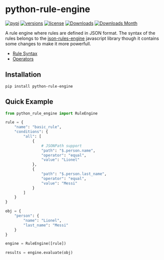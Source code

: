 # python-rule-engine

[![pypi](https://img.shields.io/pypi/v/python-rule-engine.svg)](https://pypi.python.org/pypi/python-rule-engine)
[![versions](https://img.shields.io/pypi/pyversions/python-rule-engine.svg)](https://github.com/santalvarez/python-rule-engine)
[![license](https://img.shields.io/github/license/pydantic/pydantic.svg)](https://github.com/pydantic/pydantic/blob/main/LICENSE)
[![Downloads](https://pepy.tech/badge/python-rule-engine)](https://pepy.tech/project/python-rule-engine)
[![Downloads Month](https://pepy.tech/badge/python-rule-engine/month)](https://pepy.tech/project/python-rule-engine)



A rule engine where rules are defined in JSON format. The syntax of the rules belongs to the [json-rules-engine](https://github.com/CacheControl/json-rules-engine) javascript library though it contains some changes to make it more powerfull.

- [Rule Syntax](docs/rules.md)
- [Operators](docs/operators.md)

## Installation
```
pip install python-rule-engine
```

## Quick Example

```python
from python_rule_engine import RuleEngine

rule = {
    "name": "basic_rule",
    "conditions": {
        "all": [
            {
                # JSONPath support
                "path": "$.person.name",
                "operator": "equal",
                "value": "Lionel"
            },
            {
                "path": "$.person.last_name",
                "operator": "equal",
                "value": "Messi"
            }
        ]
    }
}

obj = {
    "person": {
        "name": "Lionel",
        "last_name": "Messi"
    }
}

engine = RuleEngine([rule])

results = engine.evaluate(obj)

```
